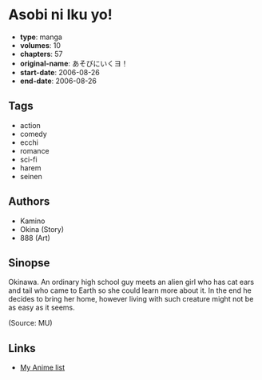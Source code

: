 # Asobi ni Iku yo!

-   **type**: manga
-   **volumes**: 10
-   **chapters**: 57
-   **original-name**: あそびにいくヨ！
-   **start-date**: 2006-08-26
-   **end-date**: 2006-08-26

## Tags

-   action
-   comedy
-   ecchi
-   romance
-   sci-fi
-   harem
-   seinen

## Authors

-   Kamino
-   Okina (Story)
-   888 (Art)

## Sinopse

Okinawa. An ordinary high school guy meets an alien girl who has cat ears and tail who came to Earth so she could learn more about it. In the end he decides to bring her home, however living with such creature might not be as easy as it seems.

(Source: MU)

## Links

-   [My Anime list](https://myanimelist.net/manga/13066/Asobi_ni_Iku_yo)
